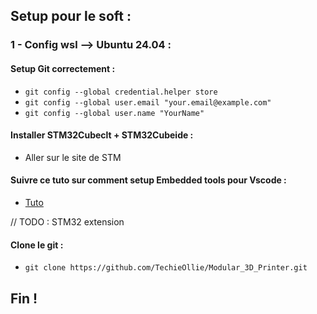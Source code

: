 ## Setup pour le soft :

### 1 - Config wsl --> Ubuntu 24.04 :

#### Setup Git correctement :

- `git config --global credential.helper store`
- `git config --global user.email "your.email@example.com"`
- `git config --global user.name "YourName"`

#### Installer STM32Cubeclt + STM32Cubeide :

- Aller sur le site de STM

#### Suivre ce tuto sur comment setup Embedded tools pour Vscode :

- [Tuto](https://devblogs.microsoft.com/cppblog/importing-st-projects-into-visual-studio-code/)

// TODO : STM32 extension

#### Clone le git :

- `git clone https://github.com/TechieOllie/Modular_3D_Printer.git`

## Fin !

